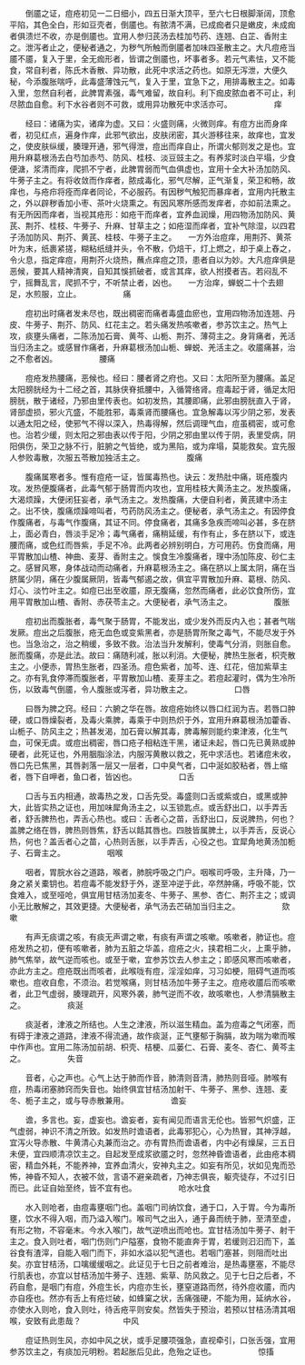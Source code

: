 <!-- { "loadSidebar": true } -->
　　倒靥之证，痘疮初见一二日细小，四五日渐大顶平，至六七日根脚渐阔，顶愈平陷，其色全白，形如豆壳者，倒靥也。有脓清不满，已成痂者只是嫩皮，未成痂者俱溃烂不收，亦是倒靥也。宜用人参归芪汤去桂加芍药、连翘、白芷、香附主之。泄泻者止之，便秘者通之，为秽气所触而倒靥者加味四圣散主之。大凡痘疮当靥不靥，复入于里，全无痂形者，皆谓之倒靥也，坏事者多。若元气素怯，又不能食，常自利者，陈氏木香散、异功散，此死中求活之药也。如原无泻泄，大便久秘，今添腹胀喘呼，此毒盛薄蚀元气，复入于里，宜急下之，用排毒散主之。如毒入里，忽然自利者，此脾胃素强，毒气难留，故自利。利下痂皮脓血者不可止，利尽脓血自愈。利下水谷者则不可救，或用异功散死中求活亦可。
　　　　　痒

　　经曰：诸痛为实，诸痒为虚。又曰：火盛则痛，火微则痒。有痘方出而身痒者，初见红点，遍身作痒，此邪气欲出，皮肤闭密，其火游移往来，故痒也，宜发之，使皮肤纵缓，腠理开通，邪气得泄，痘出而痒自止，所谓火郁则发之是也。宜用升麻葛根汤去白芍加赤芍、防风、桂枝、淡豆豉主之。有养浆时淡白平塌，少食便溏，浆清而痒，爬抓不宁者，此脾胃弱而气血俱虚也，宜用十全大补汤加防风、牛蒡子主之。有将收敛而作痒者，脓成毒化，邪气尽解，正气渐复，荣卫和畅，故痒也，与疮疖将痊而痒者同论，不必服药。有因秽气触犯而暴痒者，宜用内托散主之，外以辟秽香加小枣、茶叶火烧熏之。有因风寒所感而发痒者，亦如前法熏之。有无所因而痒者，当视其疮形：如疮干而痒者，宜养血润燥，用四物汤加防风、黄芪、荆芥、桂枝、牛蒡子、升麻、甘草主之；如疮湿而痒者，宜补气除湿，以四君子汤加防风、荆芥、黄芪、桂枝、牛蒡子主之。　　一方外治痘痒，用荆芥、黄茶叶为末，纸裹紧搓，糊粘纸缝并头，令不散，仍焙干，灯上燃之，却于桌上舂之，令火息，指定痒痘，用荆芥火烧热，蘸点痒痘之顶，患者自以为妙。大凡痘痒俱是恶候，要其人精神清爽，自知其悞抓破者，或言其痒，欲人拊摸者吉。若闷乱不宁，摇舞乱言，爬抓不宁，不听禁止者，凶也。　　一方治痒，蝉蜕二十个去翅足，水煎服，立止。
　　　　　痛

　　痘初出时痛者发未尽也，既出稠密而痛者毒盛血瘀也，宜用四物汤加连翘、丹皮、牛蒡子、荆芥、防风、红花主之。若头痛发热咳嗽者，参苏饮主之。热气上攻，痰壅头痛者，二陈汤加石膏、黄芩、山栀、荆芥、薄荷主之。身背痛者，羌活当归汤主之。或感冒作痛者，升麻葛根汤加山栀、蝉蜕、羌活主之。收靥痛甚，治之不愈者凶。
　　　　　腰痛

　　痘疮发热腰痛，恶候也。经曰：腰者肾之府也。又曰：太阳所至为腰痛。盖足太阳膀胱经为十二经之首，其脉侠脊抵腰中，入循膂络肾。痘毒起于肾，循足太阳膀胱，散于诸经，乃邪由里传表也。如初发热，其腰即痛，此邪由膀胱直入于肾，肾部虚损，邪火亢盛，不能胜邪，毒乘肾而腰痛也。宜急解毒以泻少阴之邪，发表以通太阳之经，使邪气不得以深入，热毒得解，然后调理气血，痘虽稠密，或可愈也。治若少缓，则太阳之邪由表以传于阳，少阴之邪由里以传于阴，表里受病，阴阳俱伤，荣卫之脉不行，脏腑之气皆绝，或为黑陷，或为痒塌，莫能救矣。宜先服人参败毒散，次服五苓散加独活主之。
　　　　　腹痛

　　腹痛属寒者多。惟有痘疮一证，皆属毒热也。诀云：发热肚中痛，斑疮腹内攻。发热便腹痛者，此毒气郁于肠胃而内攻也，宜用桂枝大黄汤主之。发热腹痛，大渴烦躁，大便闭狂妄者，承气汤主之。发热腹痛，大便自利者，黄芪建中汤主之。出不快，腹痛烦躁啼叫者，芍药防风汤主之。便秘者，承气汤主之。有因停食作腹痛者，与毒气作腹痛，其证不同。停食痛者，其痛多急疾而啼叫必甚，多在脐上，面必青白，唇淡手足冷；毒气痛者，痛稍延缓，有作有止，多在脐以下，或连腰而痛，或色红而唇紫，手足不冷。此两者必辨别明白，方可用药。伤食而痛，用平胃散加山楂、神曲、麦芽、香附主之。悞食生冷腹痛者，理中汤加陈皮、砂仁主之。感冒风寒，身体战动而动痛者，升麻葛根汤主之。痛在脐以上属太阴，痛在当脐属少阴，痛在少腹属厥阴，皆毒气郁遏之故，俱宜平胃散加升麻、葛根、防风、灯心、淡竹叶主之。如痘已出至收靥，原无腹痛，忽然而痛者，此必饮食所伤，宜用平胃散加山楂、香附、赤茯苓主之。大便秘者，承气汤主之。
　　　　　腹胀

　　痘初出而腹胀者，毒气聚于肠胃，不能发出，或少发外而反内入也；甚者气喘发厥。痘出之后腹胀，疮无血色或变紫黑者，亦是肠胃所聚之毒气，不能尽发于外也。当急治之，治之稍缓，多致不救。治法当升发解利，使毒气分消，则胀自愈。胀而腹痛，亦是此法。故曰：痛随利减，胀以利消。大便秘，脾热生胀者，枳壳散主之。小便赤，胃热生胀者，四圣汤。痘色紫者，加芩、连、红花，倍加紫草主之。亦有乳食停滞而腹胀者，平胃散加山楂、麦芽主之。若痘起灌时，偶为生冷所伤，以致毒气倒靥，令人腹胀或泻者，异功散主之。
　　　　　口唇

　　曰唇为脾之窍。经曰：六腑之华在唇。故痘疮始终以唇口红润为吉。若唇口肿硬，或口唇燥裂者，及毒火乘脾，毒乘于中则热炽于外，宜用升麻葛根汤加藿香、山栀子、防风主之；热甚发渴，加石膏以解其毒，脾毒解则能约束津液，化生气血，可保无虞。或痘出稠密，唇口疮子相粘连干黑，诸证未起，唇口先已黄熟或肿硬者，此死证也，外用胭脂涂法，内服泻黄散以救之，死中求活也。若诸痘未收，唇口先已焦黑，其唇剥落一层又一层者，口中臭气者，口中涎如胶粘者，唇上缩者，唇下自呷者，鱼口者，皆凶也。
　　　　　口舌

　　口舌与五内相通，故毒热之发，口舌先受。毒盛则口舌或紫或白，或黑或肿大，此皆实热之证也，用加味犀角汤主之，以玉锁匙点。或舌舒出口，以手弄舌者，舒舌脾热也，弄舌心热也。或曰：舌者心之苗，舌舒出口，反说脾热，何也？盖脾之络在唇，脾热则唇焦，舒舌以餂其唇也。四肢皆属脾土，以手弄舌，反说心热，何也？盖舌者心之苗，心热则舌胀，以手弄舌，心役之也。宜犀角地黄汤加栀子、石膏主之。
　　　　　咽喉

　　咽者，胃脘水谷之道路，喉者，肺脘呼吸之门户。咽喉司呼吸，主升降，乃一身之紧关橐钥也。若痘毒不能发舒于外，遂至冲逆于此，卒然肿痛，呼吸不能，饮食难入，或至哑呛，俱宜用甘桔汤加麦冬、牛蒡子、黑参、杏仁、荆芥主之；或调小无比散解之，其效更捷。大便秘者，承气汤去芒硝加当归主之。
　　　　　欬嗽

　　有声无痰谓之咳，有痰无声谓之嗽，有痰有声谓之咳嗽。咳嗽者，肺证也。痘疮发热之初，便有咳嗽者，肺为五脏之华盖，痘疮之火，挟君相二火，上熏乎肺，肺气焦举，故气逆而咳也。或至于嗽，宜参苏饮去人参主之；即感风寒而咳嗽者，亦此方主之。痘疮既出而咳者，此喉咙有痘，淫淫如痒，习习如梗，阻碍气道而咳嗽也。痘收自愈，不须治。若觉喉痛，则甘桔汤加牛蒡子主之。痘疮收靥后而咳嗽者，此卫气虚弱，腠理疏开，风寒外袭，肺气逆而不收，故咳嗽也，人参清膈散主之。
　　　　　痰涎

　　痰涎者，津液之所结也。人生之津液，所以滋生精血。盖为痘毒之气闭塞，而有碍于津液之道路，津液不得流通，故作痰涎，正气壅郁于胸膈，故为喘为嗽而喉中作声也。宜用二陈汤加前胡、枳壳、桔梗、瓜蒌仁、石膏、麦冬、杏仁、黄芩主之。
　　　　　失音

　　音者，心之声也。心气上达于肺而作音，肺清则音清，肺热则音哑。肺喉有痘，热毒闭塞肺窍而失音也。始终俱宜甘桔汤加射干、牛蒡子、黑参、连翘、麦冬、栀子主之，或与导赤散兼用。
　　　　　谵妄

　　谵，多言也。妄，虚妄也。谵妄者，妄有闻见而语言无伦也。皆邪气炽盛，正气虚弱，神识不清之所致。如发热时谵语者，此毒邪犯心，心为热冒，其神浮越，宜泻火导赤散、牛黄清心丸兼而治之。亦有胃热而谵语者，内中必有燥屎，三五日未便，宜四顺清凉饮主之。自起发至成浆欲靥之时，忽然神昏谵语者，此由疮本稠密，精血外耗，不能养神，宜养血清火，安神丸主之。如妄有所见，状如见鬼而恐怖，神昏不知人，衣被不敛，言语不避亲疏者，乃神志俱丧，躯壳徒存，不过引日而已。此证自始至终，皆不宜有也。
　　　　　呛水吐食

　　水入则呛者，由痘毒壅咽门也。盖咽门司纳饮食，通于口，入于胃。今为毒所壅，饮水不得入咽，而乃溢入喉门。喉司气之出入，通于鼻而统于肺，至清至虚，有形之物，不容毫末。今水入喉门，故气逆喷出而呛也。宜甘桔汤加牛蒡子、射干主之。食入则吐者，咽门伤则门户隘塞，食物不能直奔于胃，若缓则汩汩而下，盖谷食有渣滓，自能入咽门而下，非如水溢以犯气道也。若咽门塞甚，则阻而吐出矣。亦宜甘桔汤，口噙缓缓咽之。此证见于七日之前者难治，是热毒壅塞，不能尽行肌表也，亦宜以甘桔汤加牛蒡子、连翘、紫草、防风救之。见于七日之后者，不药自愈，是咽门有痘，外痘生长，内痘亦生长，壅窒道路而然，待外痘收靥，而内亦自痊也。然亦有舌上有疮烂破，如蜂窠之状，舌痛强硬，不能为用，延纳水谷，亦使水入则呛，食入则吐，待舌疮平则安矣。然皆失于预治，若预以甘桔汤清其咽喉，安致有此患哉？
　　　　　中风

　　痘证热则生风，亦如中风之状，或手足腰项强急，直视牵引，口张舌强，宜用参苏饮主之，有痰加元明粉。若起胀后见此，危殆之证也。
　　　　　惊搐

